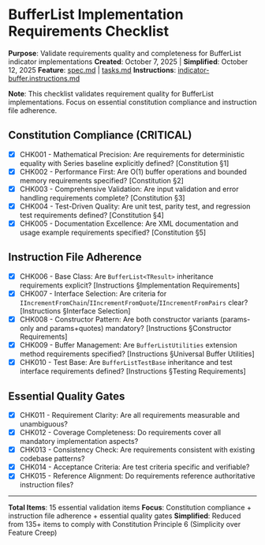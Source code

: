 # BufferList Implementation Requirements Checklist

**Purpose**: Validate requirements quality and completeness for BufferList indicator implementations
**Created**: October 7, 2025 | **Simplified**: October 12, 2025
**Feature**: [spec.md](../spec.md) | [tasks.md](../tasks.md)
**Instructions**: [indicator-buffer.instructions.md](../../../.github/instructions/indicator-buffer.instructions.md)

**Note**: This checklist validates requirement quality for BufferList implementations. Focus on essential constitution compliance and instruction file adherence.

## Constitution Compliance (CRITICAL)

- [x] CHK001 - Mathematical Precision: Are requirements for deterministic equality with Series baseline explicitly defined? [Constitution §1]
- [x] CHK002 - Performance First: Are O(1) buffer operations and bounded memory requirements specified? [Constitution §2]
- [x] CHK003 - Comprehensive Validation: Are input validation and error handling requirements complete? [Constitution §3]
- [x] CHK004 - Test-Driven Quality: Are unit test, parity test, and regression test requirements defined? [Constitution §4]
- [x] CHK005 - Documentation Excellence: Are XML documentation and usage example requirements specified? [Constitution §5]

## Instruction File Adherence

- [x] CHK006 - Base Class: Are `BufferList<TResult>` inheritance requirements explicit? [Instructions §Implementation Requirements]
- [x] CHK007 - Interface Selection: Are criteria for `IIncrementFromChain`/`IIncrementFromQuote`/`IIncrementFromPairs` clear? [Instructions §Interface Selection]
- [x] CHK008 - Constructor Pattern: Are both constructor variants (params-only and params+quotes) mandatory? [Instructions §Constructor Requirements]
- [x] CHK009 - Buffer Management: Are `BufferListUtilities` extension method requirements specified? [Instructions §Universal Buffer Utilities]
- [x] CHK010 - Test Base: Are `BufferListTestBase` inheritance and test interface requirements defined? [Instructions §Testing Requirements]

## Essential Quality Gates

- [x] CHK011 - Requirement Clarity: Are all requirements measurable and unambiguous?
- [x] CHK012 - Coverage Completeness: Do requirements cover all mandatory implementation aspects?
- [x] CHK013 - Consistency Check: Are requirements consistent with existing codebase patterns?
- [x] CHK014 - Acceptance Criteria: Are test criteria specific and verifiable?
- [x] CHK015 - Reference Alignment: Do requirements reference authoritative instruction files?

---

**Total Items**: 15 essential validation items
**Focus**: Constitution compliance + instruction file adherence + essential quality gates
**Simplified**: Reduced from 135+ items to comply with Constitution Principle 6 (Simplicity over Feature Creep)
